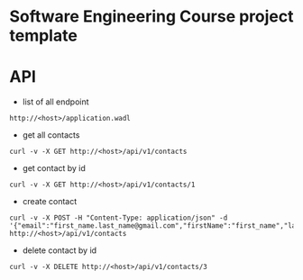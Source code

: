 # Software Engineering Course project template

# API
* list of all endpoint
```
http://<host>/application.wadl
```
* get all contacts
```
curl -v -X GET http://<host>/api/v1/contacts
```
* get contact by id
```
curl -v -X GET http://<host>/api/v1/contacts/1
```
* create contact
```
curl -v -X POST -H "Content-Type: application/json" -d '{"email":"first_name.last_name@gmail.com","firstName":"first_name","lastName":"last_name"}' http://<host>/api/v1/contacts
```
* delete contact by id
```
curl -v -X DELETE http://<host>/api/v1/contacts/3
```
